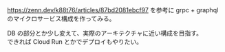 https://zenn.dev/k88t76/articles/87bd2081ebcf97 を参考に grpc + graphql のマイクロサービス構成を作ってみる。

DB の部分とか少し変えて、実際のアーキテクチャに近い構成を目指す。  
できれば Cloud Run とかでデプロイもやりたい。
